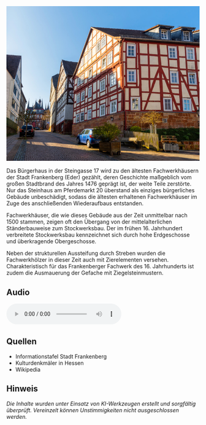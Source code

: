 ![Bürgerhaus](./images/frankenberg/p43.jpg)

Das Bürgerhaus in der Steingasse 17 wird zu den ältesten Fachwerkhäusern der Stadt Frankenberg (Eder) gezählt, deren Geschichte maßgeblich vom großen Stadtbrand des Jahres 1476 geprägt ist, der weite Teile zerstörte. Nur das Steinhaus am Pferdemarkt 20 überstand als einziges bürgerliches Gebäude unbeschädigt, sodass die ältesten erhaltenen Fachwerkhäuser im Zuge des anschließenden Wiederaufbaus entstanden.

Fachwerkhäuser, die wie dieses Gebäude aus der Zeit unmittelbar nach 1500 stammen, zeigen oft den Übergang von der mittelalterlichen Ständerbauweise zum Stockwerksbau. Der im frühen 16. Jahrhundert verbreitete Stockwerksbau kennzeichnet sich durch hohe Erdgeschosse und überkragende Obergeschosse.

Neben der strukturellen Aussteifung durch Streben wurden die Fachwerkhölzer in dieser Zeit auch mit Zierelementen versehen. Charakteristisch für das Frankenberger Fachwerk des 16. Jahrhunderts ist zudem die Ausmauerung der Gefache mit Ziegelsteinmustern.

## Audio

<audio controls class="full-width-audio">
  <source src="locales/frankenberg/de/p43.mp3" type="audio/mpeg">
  Dein Browser unterstützt kein Audioelement.
</audio>

## Quellen

- Informationstafel Stadt Frankenberg
- Kulturdenkmäler in Hessen
- Wikipedia

## Hinweis

_Die Inhalte wurden unter Einsatz von KI-Werkzeugen erstellt und sorgfältig überprüft. Vereinzelt können Unstimmigkeiten nicht ausgeschlossen werden._